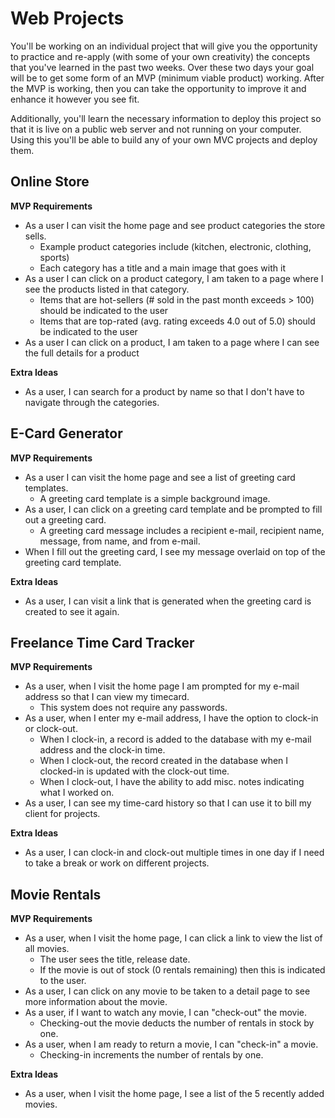 # Web Projects

You'll be working on an individual project that will give you the opportunity to practice and re-apply (with some of your own creativity) the concepts that you've learned in the past two weeks. Over these two days your goal will be to get some form of an MVP (minimum viable product) working. After the MVP is working, then you can take the opportunity to improve it and enhance it however you see fit.

Additionally, you'll learn the necessary information to deploy this project so that it is live on a public web server and not running on your computer. Using this you'll be able to build any of your own MVC projects and deploy them.

## Online Store

**MVP Requirements**

* As a user I can visit the home page and see product categories the store sells.
    * Example product categories include (kitchen, electronic, clothing, sports)
    * Each category has a title and a main image that goes with it
* As a user I can click on a product category, I am taken to a page where I see the products listed in that category.
    * Items that are hot-sellers (# sold in the past month exceeds > 100) should be indicated to the user
    * Items that are top-rated (avg. rating exceeds 4.0 out of 5.0) should be indicated to the user
* As a user I can click on a product, I am taken to a page where I can see the full details for a product

**Extra Ideas**

* As a user, I can search for a product by name so that I don't have to navigate through the categories.

## E-Card Generator

**MVP Requirements**

* As a user I can visit the home page and see a list of greeting card templates.
    * A greeting card template is a simple background image.
* As a user, I can click on a greeting card template and be prompted to fill out a greeting card.
    * A greeting card message includes a recipient e-mail, recipient name, message, from name, and from e-mail.    
* When I fill out the greeting card, I see my message overlaid on top of the greeting card template.

**Extra Ideas**

* As a user, I can visit a link that is generated when the greeting card is created to see it again.

## Freelance Time Card Tracker

**MVP Requirements**

* As a user, when I visit the home page I am prompted for my e-mail address so that I can view my timecard.
    * This system does not require any passwords.
* As a user, when I enter my e-mail address, I have the option to clock-in or clock-out.
    * When I clock-in, a record is added to the database with my e-mail address and the clock-in time.
    * When I clock-out, the record created in the database when I clocked-in is updated with the clock-out time.
    * When I clock-out, I have the ability to add misc. notes indicating what I worked on.
* As a user, I can see my time-card history so that I can use it to bill my client for projects.    

**Extra Ideas**

* As a user, I can clock-in and clock-out multiple times in one day if I need to take a break or work on different projects.

## Movie Rentals

**MVP Requirements**

* As a user, when I visit the home page, I can click a link to view the list of all movies.
    * The user sees the title, release date.
    * If the movie is out of stock (0 rentals remaining) then this is indicated to the user.
* As a user, I can click on any movie to be taken to a detail page to see more information about the movie.
* As a user, if I want to watch any movie, I can "check-out" the movie.
    * Checking-out the movie deducts the number of rentals in stock by one.
* As a user, when I am ready to return a movie, I can "check-in" a movie.
    * Checking-in increments the number of rentals by one.

**Extra Ideas**

* As a user, when I visit the home page, I see a list of the 5 recently added movies.